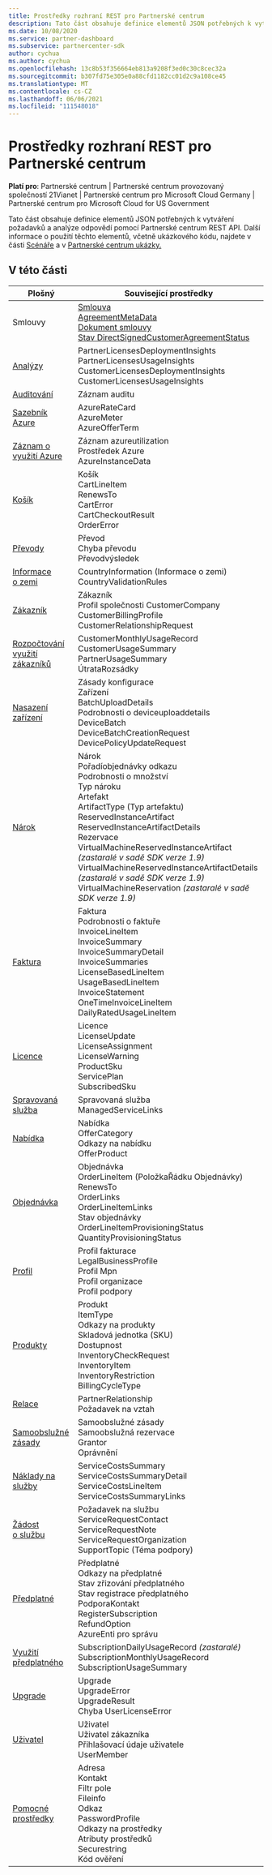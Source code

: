 ```yaml
---
title: Prostředky rozhraní REST pro Partnerské centrum
description: Tato část obsahuje definice elementů JSON potřebných k vytváření požadavků a analýze odpovědí pomocí Partnerské centrum REST API.
ms.date: 10/08/2020
ms.service: partner-dashboard
ms.subservice: partnercenter-sdk
author: cychua
ms.author: cychua
ms.openlocfilehash: 13c8b53f356664eb813a9208f3ed0c30c8cec32a
ms.sourcegitcommit: b307fd75e305e0a88cfd1182cc01d2c9a108ce45
ms.translationtype: MT
ms.contentlocale: cs-CZ
ms.lasthandoff: 06/06/2021
ms.locfileid: "111548018"
---
```

# <a name="partner-center-rest-resources"></a>Prostředky rozhraní REST pro Partnerské centrum

**Platí pro**: Partnerské centrum | Partnerské centrum provozovaný společností 21Vianet | Partnerské centrum pro Microsoft Cloud Germany | Partnerské centrum pro Microsoft Cloud for US Government

Tato část obsahuje definice elementů JSON potřebných k vytváření požadavků a analýze odpovědí pomocí Partnerské centrum REST API. Další informace o použití těchto elementů, včetně ukázkového kódu, najdete v části [Scénáře](scenarios.md) a v [Partnerské centrum ukázky.](partner-center-samples.md)

## <a name="in-this-section"></a>V této části


| Plošný                                                                    | Související prostředky                                                   |
|---------------------------------------------------------------------|----------------------------------------------------|
| Smlouvy                                | [Smlouva](agreement-resources.md)<br/>                                            [AgreementMetaData](agreement-metadata-resources.md)<br/>                                                                                 [Dokument smlouvy](agreement-document-resources.md)<br/>                                                                                       [Stav DirectSignedCustomerAgreementStatus](customer-agreement-direct-sign-status-resource.md)                                                                                                                       |
| [Analýzy](analytics-resources.md)                                 | PartnerLicensesDeploymentInsights<br/>                                             PartnerLicensesUsageInsights<br/>                                                                                               CustomerLicensesDeploymentInsights<br/>                                                                                           CustomerLicensesUsageInsights                                                                                               |
| [Auditování](auditing-resources.md)                                   | Záznam auditu                                        |
| [Sazebník Azure](azure-rate-card-resources.md)                     | AzureRateCard<br/>                                                     AzureMeter<br/>                                                                                                                            AzureOfferTerm<br/>                                                                                                        |
| [Záznam o využití Azure](azure-utilization-record-resources.md)   | Záznam azureutilization<br/>                                            Prostředek Azure<br/>                                                                                                                            AzureInstanceData<br/>                                                                                                     |
| [Košík](cart-resources.md)                                           | Košík<br/>                                                              CartLineItem<br/>                                                                                                                                   RenewsTo<br/>                                                                                                                                   CartError<br/>                                                                                                                                   CartCheckoutResult<br/>                                                                                                                                   OrderError                                                                                                                 |
| [Převody](conversions-resources.md)                             | Převod<br/>                                                     Chyba převodu<br/>      Převodvýsledek                                                                                 |
| [Informace o zemi](country-information-resources.md)             | CountryInformation (Informace o zemi)<br/>                                  CountryValidationRules                                                                                                     |
| [Zákazník](customer-resources.md)                                   | Zákazník<br/>                                                                       Profil společnosti CustomerCompany<br/>                                                                                                          CustomerBillingProfile<br/>                                                                                                       CustomerRelationshipRequest                                                                                                |
| [Rozpočtování využití zákazníků](customer-usage-resources.md)             | CustomerMonthlyUsageRecord<br/>                                      CustomerUsageSummary<br/>                                                                                                               PartnerUsageSummary<br/>                                                                                                                       ÚtrataRozsádky                                                                                                             |
| [Nasazení zařízení](device-deployment-resources.md)                 | Zásady konfigurace<br/>                                                   Zařízení<br/>                                                                                                                                   BatchUploadDetails<br/>                                                                                                                                   Podrobnosti o deviceuploaddetails<br/>                                                                                                                                   DeviceBatch<br/>                                                                                                                                   DeviceBatchCreationRequest<br/>                                                                                                                        DevicePolicyUpdateRequest                                                                                                  |
| [Nárok](entitlement-resources.md)                             | Nárok<br/>                                                        Pořadíobjednávky odkazu<br/>                                                                                                                                           Podrobnosti o množství<br/>                                                                                                                         Typ nároku<br/>                                                                                                                                Artefakt<br/>                                                                                                                                  ArtifactType (Typ artefaktu)<br/>                                                                                                                ReservedInstanceArtifact<br/>                                                                                                                 ReservedInstanceArtifactDetails<br/>                                                                                                          Rezervace<br/>                                                                                                      VirtualMachineReservedInstanceArtifact *(zastaralé v sadě SDK verze 1.9)*<br/>                                                                                                                           VirtualMachineReservedInstanceArtifactDetails *(zastaralé v sadě SDK verze 1.9)*<br/>                                                                                                                                   VirtualMachineReservation *(zastaralé v sadě SDK verze 1.9)*                                                                       |
| [Faktura](invoice-resources.md)                                     | Faktura<br/>                                                             Podrobnosti o faktuře<br/>                                                                                                                          InvoiceLineItem<br/>                                                                                                                          InvoiceSummary<br/>                                                                                                                          InvoiceSummaryDetail<br/>                                                                                                                          InvoiceSummaries<br/>                                                                                                                          LicenseBasedLineItem<br/>                                                                                                                          UsageBasedLineItem<br/>                                                                                                                  InvoiceStatement<br/>                                                                                                                  OneTimeInvoiceLineItem<br/>                                                                                                                  DailyRatedUsageLineItem                                               |
| [Licence](license-resources.md)                                     | Licence<br/>                                                        LicenseUpdate<br/>                                                                                                                      LicenseAssignment<br/>                                                                                                                        LicenseWarning<br/>                                                                                                                              ProductSku<br/>                                                                                                                                 ServicePlan<br/>                                                                                                                                 SubscribedSku                                                                                                              |
| [Spravovaná služba](managed-service-resources.md)                     | Spravovaná služba<br/>                    ManagedServiceLinks                                                                                                        |
| [Nabídka](offer-resources.md)                                        | Nabídka<br/>                                                               OfferCategory<br/>                                                                                                                               Odkazy na nabídku<br/>                                                                                                                                OfferProduct                                                                                                               |
| [Objednávka](order-resources.md)                                        | Objednávka<br/>                                                               OrderLineItem (PoložkaŘádku Objednávky)<br/>                                                                                                                               RenewsTo<br/>                                                                                                                                  OrderLinks<br/>                                                                                                                               OrderLineItemLinks<br/>                                                                                                                               Stav objednávky<br/>                                                                                                                               OrderLineItemProvisioningStatus<br/>                                                                                                                       QuantityProvisioningStatus                                                                                                 |
| [Profil](profile-resources.md)                                    | Profil fakturace<br/>                                              LegalBusinessProfile<br/>                                                                                                                        Profil Mpn<br/>                                                                                                                         Profil organizace<br/>                                                                                                                        Profil podpory                                                                                                             |
| [Produkty](product-resources.md)                                   | Produkt<br/>                                                               ItemType<br/>                                                                                                                                  Odkazy na produkty<br/>                                                                                                                                       Skladová jednotka (SKU)<br/>                                                                                                                                       Dostupnost<br/>                                                                                                                                       InventoryCheckRequest<br>                                                                                                                                   InventoryItem<br/>                                                                                                                                       InventoryRestriction<br>                                                                                                                                    BillingCycleType                                                                                                           |
| [Relace](relationships-resources.md)                        | PartnerRelationship<br/>                              Požadavek na vztah                                                                                                        |
| [Samoobslužné zásady](self-serve-policy-resources.md)                  | Samoobslužné zásady<br/>                   Samoobslužná rezervace<br>                                                                                                                                         Grantor<br/>                                                                                                                                         Oprávnění                                                                                                                 |
| [Náklady na služby](service-costs-resources.md)                         | ServiceCostsSummary<br/>                                       ServiceCostsSummaryDetail<br>                                                                                                                               ServiceCostsLineItem<br/>                                                                                                                                  ServiceCostsSummaryLinks                                                                                                   |
| [Žádost o službu](service-request-resources.md)                     | Požadavek na službu<br/>                                          ServiceRequestContact<br/>                                                                                                                                  ServiceRequestNote<br/>                                                                                                                                  ServiceRequestOrganization<br>                                                                                                                              SupportTopic (Téma podpory)                                                                                                               |
| [Předplatné](subscription-resources.md)                          | Předplatné<br/>                                                Odkazy na předplatné<br/>                                                                                                                                  Stav zřizování předplatného<br/>                                                                                                                         Stav registrace předplatného<br/>                                                                                                                         PodporaKontakt<br/>                                                                                                                         RegisterSubscription<br/>                                                                                                                             RefundOption<br/>                                                                                                                             AzureEnti pro správu                                                                                                           |
| [Využití předplatného](subscription-usage-resources.md)              | SubscriptionDailyUsageRecord *(zastaralé)*<br/>            SubscriptionMonthlyUsageRecord<br/>                                                                                                                         SubscriptionUsageSummary                                                                                                   |
| [Upgrade](upgrade-resources.md)                                    | Upgrade<br/>                                                          UpgradeError<br/>                                                                                                                           UpgradeResult<br/>                                         Chyba UserLicenseError                                                                                                           |
| [Uživatel](user-resources.md)                                          | Uživatel<br/>                                                             Uživatel zákazníka<br/>                                                                                                                            Přihlašovací údaje uživatele<br/>                                            UserMember                                                                                                                 |
| [Pomocné prostředky](utility-resources.md)                          | Adresa<br/>                                                                Kontakt<br/>                                                                                                                                  Filtr pole<br/>                                                                                                                                     Fileinfo<br/>                                                                                                                                        Odkaz<br/>                                                                                                                                       PasswordProfile<br/>                                                                                                                                       Odkazy na prostředky<br/>                                                                                                                                        Atributy prostředků<br>                                                                                                                                      Securestring<br/>                                              Kód ověření                                                                                                             |